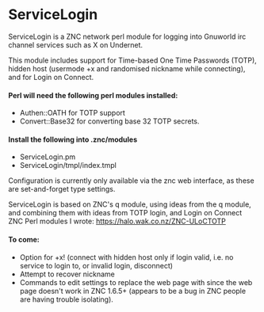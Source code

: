 # ServiceLogin
ServiceLogin is a ZNC network perl module for logging into Gnuworld irc channel services such as X on Undernet.

This module includes support for Time-based One Time Passwords (TOTP), hidden host (usermode +x and randomised nickname while connecting), and for Login on Connect.

#### Perl will need the following perl modules installed:
- Authen::OATH for TOTP support
- Convert::Base32 for converting base 32 TOTP secrets.

#### Install the following into .znc/modules
- ServiceLogin.pm
- ServiceLogin/tmpl/index.tmpl

Configuration is currently only available via the znc web interface, as these are set-and-forget type settings. 


ServiceLogin is based on ZNC's q module, using ideas from the q module, and combining them with ideas from TOTP login, and Login on Connect ZNC Perl modules I wrote: https://halo.wak.co.nz/ZNC-ULoCTOTP


#### To come:
- Option for +x! (connect with hidden host only if login valid, i.e. no service to login to, or invalid login, disconnect)
- Attempt to recover nickname
- Commands to edit settings to replace the web page with since the web page doesn't work in ZNC 1.6.5+ (appears to be a bug in ZNC people are having trouble isolating).
